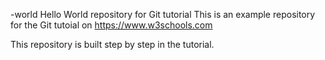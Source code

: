 
-world
Hello World repository for Git tutorial
This is an example repository for the Git tutoial on https://www.w3schools.com

This repository is built step by step in the tutorial. 
